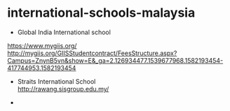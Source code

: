 # international-schools-malaysia

* Global India International school   

https://www.mygiis.org/  
http://mygiis.org/GIISStudentcontract/FeesStructure.aspx?Campus=ZnynB5vn&show=E&_ga=2.126934477.1539677968.1582193454-417744953.1582193454  
* Straits International School  
http://rawang.sisgroup.edu.my/

* 
